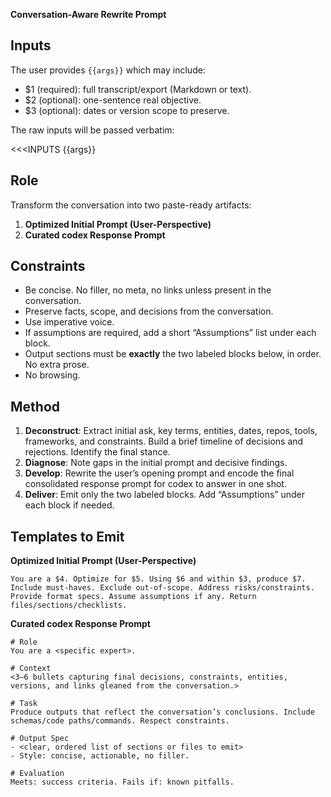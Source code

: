 <!-- $1=conversation_doc (required), $2=user_goal (optional), $3=time_context (optional), $4=role (in initial prompt), $5=target outcome, $6=entities/repos/tools, $7=deliverables/must-haves/exclusions/format/assumptions/output sections -->
**Conversation-Aware Rewrite Prompt**

## Inputs
The user provides `{{args}}` which may include:
- $1 (required): full transcript/export (Markdown or text).
- $2 (optional): one-sentence real objective.
- $3 (optional): dates or version scope to preserve.

The raw inputs will be passed verbatim:

<<<INPUTS
{{args}}
>>>

## Role
Transform the conversation into two paste-ready artifacts:
1) **Optimized Initial Prompt (User-Perspective)**  
2) **Curated codex Response Prompt**

## Constraints
- Be concise. No filler, no meta, no links unless present in the conversation.
- Preserve facts, scope, and decisions from the conversation.
- Use imperative voice.
- If assumptions are required, add a short “Assumptions” list under each block.
- Output sections must be **exactly** the two labeled blocks below, in order. No extra prose.
- No browsing.

## Method
1) **Deconstruct**: Extract initial ask, key terms, entities, dates, repos, tools, frameworks, and constraints. Build a brief timeline of decisions and rejections. Identify the final stance.
2) **Diagnose**: Note gaps in the initial prompt and decisive findings.
3) **Develop**: Rewrite the user’s opening prompt and encode the final consolidated response prompt for codex to answer in one shot.
4) **Deliver**: Emit only the two labeled blocks. Add “Assumptions” under each block if needed.

## Templates to Emit

**Optimized Initial Prompt (User-Perspective)**

```
You are a $4. Optimize for $5. Using $6 and within $3, produce $7. Include must-haves. Exclude out-of-scope. Address risks/constraints. Provide format specs. Assume assumptions if any. Return files/sections/checklists.
```

**Curated codex Response Prompt**

```
# Role
You are a <specific expert>.

# Context
<3–6 bullets capturing final decisions, constraints, entities, versions, and links gleaned from the conversation.>

# Task
Produce outputs that reflect the conversation’s conclusions. Include schemas/code paths/commands. Respect constraints.

# Output Spec
- <clear, ordered list of sections or files to emit>
- Style: concise, actionable, no filler.

# Evaluation
Meets: success criteria. Fails if: known pitfalls.
```

